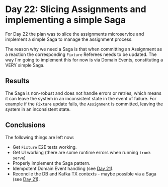 # Day 22: Slicing Assignments and implementing a simple Saga

For Day 22 the plan was to slice the assignments microservice and implement a simple Saga to manage the assignment process.

The reason why we need a Saga is that when committing an Assignment as a reaction the corresponding `Fixture` Referees needs to be updated. The way I'm going to implement this for now is via Domain Events, constituting a VERY simple Saga.

## Results

The Saga is non-robust and does not handle errors or retries, which means it can leave the system in an inconsistent state in the event of failure. For example if the `Fixture` update fails, the `Assignment` is committed, leaving the system in an inconsistent state.

## Conclusions

The following things are left now:

- Get `Fixture` E2E tests working.
- Get UI working (there are some runtime errors  when running `trunk serve`)
- Properly implement the Saga pattern.
- Idempotent Domain Event handling (see [Day 21](../day21/README.md)).
- Reconcile the DB and Kafka TX contexts - maybe possible via a Saga (see [Day 21](../day21/README.md)).
